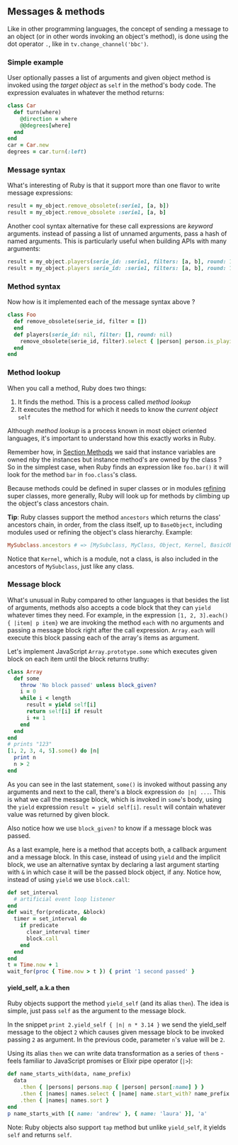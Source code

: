 

<i id="messages-&-methods"></i>

## Messages & methods

Like in other programming languages, the concept of sending a message to an object (or in other words invoking an object's method), is done using the dot operator `.`, like in `tv.change_channel('bbc')`. 

<i id="simple-example"></i>

### Simple example

User optionally passes a list of arguments and given object method is invoked using the *target object* as `self` in the method's body code. The expression evaluates in whatever the method returns: 

```rb
class Car
  def turn(where)
    @direction = where
    @@degrees[where]
  end
end
car = Car.new
degrees = car.turn(:left)
```



<i id="message-syntax"></i>

### Message syntax

What's interesting of Ruby is that it support more than one flavor to write message expressions: 

```rb
result = my_object.remove_obsolete(:serie1, [a, b])
result = my_object.remove_obsolete :serie1, [a, b]
```

Another cool syntax alternative for these call expressions are *keyword* arguments. instead of passing a list of unnamed arguments, pass a hash of named arguments. This is particularly useful when building APIs with many arguments:

```rb
result = my_object.players(serie_id: :serie1, filters: [a, b], round: 1)
result = my_object.players serie_id: :serie1, filters: [a, b], round: 1
```



<i id="method-syntax"></i>

### Method syntax

Now how is it implemented each of the message syntax above ?

```rb
class Foo
  def remove_obsolete(serie_id, filter = [])
  end
  def players(serie_id: nil, filter: [], round: nil)
    remove_obsolete(serie_id, filter).select { |person| person.is_playing }
  end
end
```



<i id="method-lookup"></i>

### Method lookup

When you call a method, Ruby does two things:

 1. It finds the method. This is a process called *method lookup*
 2. It executes the method for which it needs to know the *current object* `self`

Although *method lookup* is a process known in most object oriented languages, it's important to understand how this exactly works in Ruby.

Remember how, in [Section Methods](#methods) we said that instance variables are owned nby the instances but instance method's are owned by the class ? So in the simplest case, when Ruby finds an expression like `foo.bar()` it will look for the method `bar` in `foo.class`'s class. 

Because methods could be defined in super classes or in modules [refining](#refinements) super classes, more generally, Ruby will look up for methods by climbing up the object's class ancestors chain. 

**Tip**: Ruby classes support the method `ancestors` which returns the class' ancestors chain, in order, from the class itself, up to `BaseObject`, including modules used or refining the object's class hierarchy. Example: 

```rb
MySubclass.ancestors # => [MySubclass, MyClass, Object, Kernel, BasicObject]
```

Notice that `Kernel`, which is a module, not a class, is also included in the ancestors of `MySubclass`, just like any class.



<i id="message-block"></i>

### Message block

What's unusual in Ruby compared to other languages is that besides the list of arguments, methods also accepts a code block that they can `yield` whatever times they need. For example, in the expression `[1, 2, 3].each() { |item| p item}` we are invoking the method `each` with no arguments and passing a message block right after the call expression. `Array.each` will execute this block passing each of the array's items as argument. 

Let's implement JavaScript `Array.prototype.some` which executes given block on each item until the block returns truthy:

```rb
class Array
  def some
    throw 'No block passed' unless block_given?
    i = 0
    while i < length
      result = yield self[i]
      return self[i] if result
      i += 1
    end
  end
end
# prints "123"
[1, 2, 3, 4, 5].some() do |n|
  print n
  n > 2
end
```

As you can see in the last statement, `some()` is invoked without passing any arguments and next to the call, there's a block expression `do |n| ...`. This is what we call the message block, which is invoked in `some`'s body, using the `yield` expression `result = yield self[i]`. `result` will contain whatever value was returned by given  block.

Also notice how we use `block_given?` to know if a message block was passed.

As a last example, here is a method that accepts both, a callback argument and a message block. In this case, instead of using `yield` and the implicit block, we use an alternative syntax by declaring a last argument starting with `&` in which case it will be the passed block object, if any. Notice how, instead of using `yield` we use `block.call`:

```rb
def set_interval
  # artificial event loop listener
end
def wait_for(predicate, &block)
  timer = set_interval do 
    if predicate
      clear_interval timer
      block.call
    end
  end
end
t = Time.now + 1
wait_for(proc { Time.now > t }) { print '1 second passed' }
```


<i id="yield_self-aka-then"></i>

#### yield_self, a.k.a then

Ruby objects support the method `yield_self` (and its alias `then`). The idea is simple, just pass `self` as the argument to the message block. 

In the snippet `print 2.yield_self { |n| n * 3.14 }` we send the yield_self message to the object `2` which causes given message block to be invoked passing `2` as argument. In the previous code, parameter `n`'s value will be `2`.

Using its alias `then` we can write data transformation as a series of `then`s - feels familiar to JavaScript promises or Elixir pipe operator (`|>`):

```rb
def name_starts_with(data, name_prefix)
  data
    .then { |persons| persons.map { |person| person[:name] } }
    .then { |names| names.select { |name| name.start_with? name_prefix } }
    .then { |names| names.sort }
end
p name_starts_with [{ name: 'andrew' }, { name: 'laura' }], 'a'
```

Note: Ruby objects also support `tap` method but unlike `yield_self`, it yields `self` and returns `self`.

<div class="page-break"></div>


